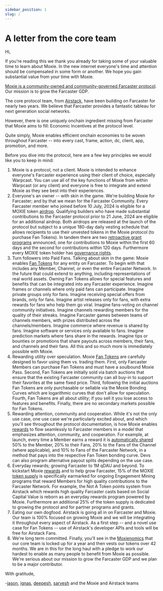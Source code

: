```yaml
---
sidebar_position: 1
slug: /
---
```


# A letter from the core team

Hi,

If you're reading this we thank you already for taking some of your valuable time to learn about Moxie. In the new internet everyone's time and attention should be compensated in some form or another. We hope you gain substantial value from your time with Moxie.

[Moxie is a community-owned and community-governed Farcaster protocol](https://build.moxie.xyz/the-moxie-protocol/moxie-protocol).
Our mission is to grow the Farcaster GDP.

The core protocol team, from [Airstack](https://airstack.xyz/), have been building on Farcaster for nearly two years.
We believe that Farcaster provides a fantastic tableau for next generation social networks.

However, there is one uniquely onchain ingredient missing from Farcaster that Moxie aims to fill: Economic Incentives at the protocol level.

Quite simply, Moxie enables efficient onchain economies to be woven throughout Farcaster -- into every cast, frame, action, dc, client, app, promotion, and more.

Before you dive into the protocol, here are a few key principles we would like you to keep in mind:

1. Moxie is a protocol, not a client. Moxie is intended to enhance everyone's Farcaster experience using their client of choice, especially Warpcast. You can use all of the key functions of Moxie from within Warpcast (or any client) and everyone is free to integrate and extend Moxie as they see best into their experiences.
2. Everyone's an owner -- with skin in the game. We're building Moxie for Farcaster; and by that we mean for the Farcaster Community. Every Farcaster member who joined before 10 July, 2024 is eligible for a MOXIE token [airdrop](https://build.moxie.xyz/the-moxie-protocol/moxie-token). Qualifying builders who have made substantial contributions to the Farcaster protocol prior to 21 June, 2024 are eligible for an additional airdrop. Both airdrops are released at the launch of the protocol but subject to a unique 180-day daily vesting schedule that allows recipients to use their unvested tokens in the Moxie protocol (to purchase Fan Tokens). In tandem there are two [retroactive grant programs](https://build.moxie.xyz/the-moxie-protocol/farcaster-ecosystem-grants) announced, one for contributions to Moxie within the first 60 days and the second for contributions within 120 days. Furthermore every MOXIE token holder has [governance rights](https://build.moxie.xyz/the-moxie-protocol/governance).
3. Turn followers into Paid Fans. Talking about skin in the game: Moxie enables [Fan Tokens](https://build.moxie.xyz/the-moxie-protocol/moxie-protocol/fan-tokens) for any entity on Farcaster. To begin with that includes any Member, Channel, or even the entire Farcaster Network. In the future that could extend to anything, including representations of real world assets. Owning Fan Tokens allows for special features and benefits that can be integrated into any Farcaster experience. Imagine frames or channels where only paid fans can participate. Imagine private groups only for fans. Imagine receiving special offers from brands, only for fans. Imagine artist releases only for fans, with extra rewards for fans who help them go viral. Imagine fans-voting on channel community initiatives. Imagine channels rewarding members for the quality of their streaks. Imagine Farcaster games between teams of channels members, with prizes distributed across the channels/members. Imagine commerce where revenue is shared by fans. Imagine software or services only available to fans. Imagine prediction markets where fans share in the rewards. Imagine tips or bounties or promotions that share payouts across members, their fans, and channels and their fans. All this and so much more is immediately possible with Moxie.
4. Rewarding utility over speculation. Moxie [Fan Tokens](https://build.moxie.xyz/the-moxie-protocol/moxie-protocol/fan-tokens) are carefully designed to favor using them vs. trading them. First, only Farcaster Members can purchase Fan Tokens and must have a soulbound Moxie Pass. Second, Fan Tokens are initially sold via batch auctions that ensure that the existing Farcaster community can all buy-in to support their favorites at the same fixed price. Third, following the initial auctions Fan Tokens are only purchasable or sellable via the Moxie Bonding Curves which are logarithmic curves that don't allow for speculation. Fourth, Fan Tokens are all about utility; if you sell it you lose access to features and benefits. Finally, there are no secondary markets possible for Fan Tokens.
5. Rewarding attention, community and cooperation. While it's not the only use case, one use case we're particularly excited about, and which you'll see throughout the protocol documentation, is how Moxie enables [rewards](https://build.moxie.xyz/the-moxie-protocol/moxie-protocol/rewards) to flow seamlessly to Farcaster members in a model that emphasizes attention, community, and cooperation. For example, at launch, every time a Member earns a reward it is [automatically shared](https://build.moxie.xyz/the-moxie-protocol/moxie-protocol/payouts) 50% to the Member, 20% to their Fans, 20% to the Fans of the Channel (where applicable), and 10% to Fans of the Farcaster Network, in a method that pays into the respective Fan Token bonding curve. Devs can also program alternative payout splits depending on the use case.
6. Everyday rewards; growing Farcaster to 1M qDAU and beyond. To kickstart Moxie [rewards](https://build.moxie.xyz/the-moxie-protocol/moxie-protocol/rewards) and to help grow Farcaster, 15% of the MOXIE [token supply](https://build.moxie.xyz/the-moxie-protocol/moxie-token) is specifically earmarked for ongoing Engagement Mining programs that reward Members for high quality contributions to the Farcaster Network. For example, the Not A Token points system from Airstack which rewards high quality Farcaster casts based on Social Capital Value is reborn as an everyday rewards program powered by Moxie. Furthermore an additional 25% of the token supply is dedicated to growing the protocol and for partner programs and grants.
7. Eating our own dogfood. Airstack is going all in on Farcaster and Moxie. Our team is 100% focused on growing Moxie and we will be integrating it throughout every aspect of Airstack. As a first step -- and a novel use case for Fan Tokens -- use of Airstack's developer APIs and tools will be free for Airstack Fans.
8. We're long term committed. Finally, you'll see in the [Moxienomics](https://build.moxie.xyz/the-moxie-protocol/moxie-token) that our core team is locked up for a year and then vests our tokens over 42 months. We are in this for the long haul with a pledge to work our hardest to enable as many people to benefit from Moxie as possible. We're serious about our mission to grow the Farcaster GDP and we plan to be a major contributor.

With gratitude,

-[jason](https://warpcast.com/betashop.eth), [ignas](https://warpcast.com/ipeciura.eth), [deepesh](https://warpcast.com/deepesh), [sarvesh](https://warpcast.com/tokenstaker.eth) and the Moxie and Airstack teams
